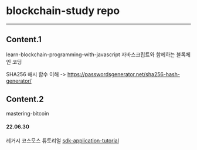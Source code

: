 # blockchain-study repo
---


## Content.1 
learn-blockchain-programming-with-javascript
자바스크립트와 함께하는 블록체인 코딩

SHA256 해시 함수 이해
-> https://passwordsgenerator.net/sha256-hash-generator/

## Content.2
mastering-bitcoin


#### 22.06.30
레거시 코스모스 튜토리얼 [sdk-application-tutorial](https://github.com/lbc-team/sdk-application-tutorial)
